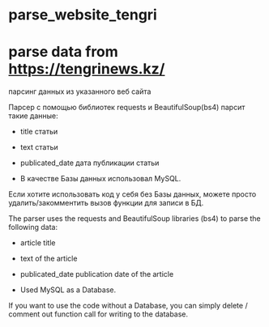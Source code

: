 # parse_website_tengri
# parse data from https://tengrinews.kz/
парсинг данных из указанного веб сайта

Парсер с помощью библиотек requests и BeautifulSoup(bs4) парсит такие данные:

- title статьи
- text статьи
- publicated_date дата публикации статьи

- В качестве Базы данных использовал MySQL.

Если хотите использовать код у себя без Базы данных, можете просто удалить/закомментить
вызов функции для записи в БД.


The parser uses the requests and BeautifulSoup libraries (bs4) to parse the following data:

- article title
- text of the article
- publicated_date publication date of the article

- Used MySQL as a Database.

If you want to use the code without a Database, you can simply delete / comment out
function call for writing to the database.
